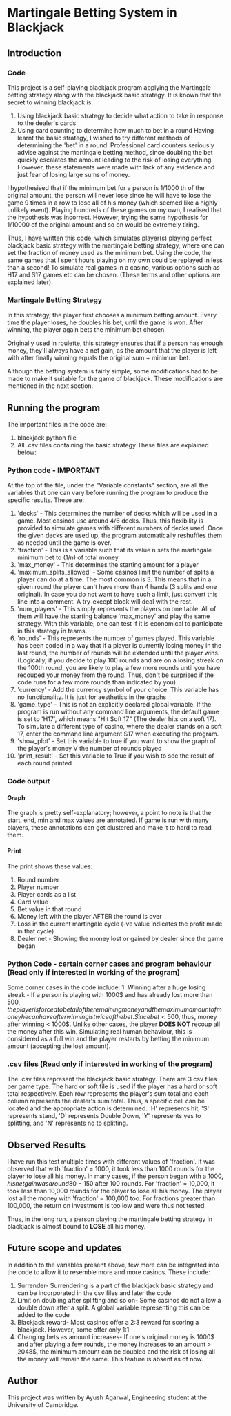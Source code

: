 # Martingale Betting System in Blackjack
 
 ## Introduction
 ### Code
 This project is a self-playing blackjack program applying the Martingale betting strategy along with the blackjack basic strategy. It is known that the secret to winning blackjack is:
1. Using blackjack basic strategy to decide what action to take in response to the dealer's cards
2. Using card counting to determine how much to bet in a round
Having learnt the basic strategy, I wished to try different methods of determining the 'bet' in a round. Professional card counters seriously advise against the martingale betting method, since doubling the bet quickly escalates the amount leading to the risk of losing everything. However, these statements were made with lack of any evidence and just fear of losing large sums of money.

I hypothesised that if the minimum bet for a person is 1/1000 th of the original amount, the person will never lose since he will have to lose the game 9 times in a row to lose all of his money (which seemed like a highly unlikely event). Playing hundreds of these games on my own, I realised that the hypothesis was incorrect. However, trying the same hypothesis for 1/10000 of the original amount and so on would be extremely tiring. 

Thus, I have written this code, which simulates player(s) playing perfect blackjack basic strategy with the martingale betting strategy, where one can set the fraction of money used as the minimum bet. Using the code, the same games that I spent hours playing on my own could be replayed in less than a second! To simulate real games in a casino, various options such as H17 and S17 games etc can be chosen. (These terms and other options are explained later). 

 
 ### Martingale Betting Strategy
 In this strategy, the player first chooses a minimum betting amount. Every time the player loses, he doubles his bet, until the game is won. After winning, the player again bets the minimum bet chosen.

 Originally used in roulette, this strategy ensures that if a person has enough money, they'll always have a net gain, as the amount that the player is left with after finally winning equals the original sum + minimum bet.

 Although the betting system is fairly simple, some modifications had to be made to make it suitable for the game of blackjack. These modifications are mentioned in the next section. 

 ## Running the program
The important files in the code are:
1. blackjack python file
2. All .csv files containing the basic strategy
These files are explained below:

### Python code - IMPORTANT
At the top of the file, under the "Variable constants" section, are all the variables that one can vary before running the program to produce the specific results. These are:
1. 'decks' - This determines the number of decks which will be used in a game. Most casinos use around 4/6 decks. Thus, this flexibility is provided to simulate games with different numbers of decks used. Once the given decks are used up, the program automatically reshuffles them as needed until the game is over.
2. 'fraction' - This is a variable such that its value n sets the martingale minimum bet to (1/n) of total money 
3. 'max_money' - This determines the starting amount for a player
4. 'maximum_splits_allowed' - Some casinos limit the number of splits a player can do at a time. The most common is 3. This means that in a given round the player can't have more than 4 hands (3 splits and one original). In case you do not want to have such a limit, just convert this line into a comment. A try-except block will deal with the rest.
5. 'num_players' - This simply represents the players on one table. All of them will have the starting balance 'max_money' and play the same strategy. With this variable, one can test if it is economical to participate in this strategy in teams.
6. 'rounds' - This represents the number of games played. This variable has been coded in a way that if a player is currently losing money in the last round, the number of rounds will be extended until the player wins. (Logically, if you decide to play 100 rounds and are on a losing streak on the 100th round, you are likely to play a few more rounds until you have recouped your money from the round. Thus, don't be surprised if the code runs for a few more rounds than indicated by you)
7. 'currency' - Add the currency symbol of your choice. This variable has no functionality. It is just for aesthetics in the graphs
8. 'game_type' - This is not an explicitly declared global variable. If the program is run without any command line arguments, the default game is set to 'H17', which means "Hit Soft 17" (The dealer hits on a soft 17). To simulate a different type of casino, where the dealer stands on a soft 17, enter the command line argument S17 when executing the program. 
9. 'show_plot' - Set this variable to true if you want to show the graph of the player's money V the number of rounds played
10. 'print_result' - Set this variable to True if you wish to see the result of each round printed

### Code output
#### Graph
The graph is pretty self-explanatory; however, a point to note is that the start, end, min and max values are annotated. If game is run with many players, these annotations can get clustered and make it to hard to read them.

#### Print
The print shows these values:
1. Round number
2. Player number
3. Player cards as a list
4. Card value
5. Bet value in that round
6. Money left with the player AFTER the round is over
7. Loss in the current martingale cycle (-ve value indicates the profit made in that cycle)
8. Dealer net - Showing the money lost or gained by dealer since the game began

### Python Code - certain corner cases and program behaviour (Read only if interested in working of the program)
Some corner cases in the code include:
    1. Winning after a huge losing streak - If a person is playing with 1000$ and has already lost more than 500$, the player is forced to bet all of the remaining money and the maximum amount of money he can have after winning is twice of the bet. Since bet < 500$, thus, money after winning < 1000$. Unlike other cases, the player **DOES NOT** recoup all the money after this win. Simulating real human behaviour, this is considered as a full win and the player restarts by betting the minimum amount (accepting the lost amount). 

### .csv files (Read only if interested in working of the program)
The .csv files represent the blackjack basic strategy. There are 3 csv files per game type. The hard or soft file is used if the player has a hard or soft total respectively. Each row represents the player's sum total and each column represents the dealer's sum total. Thus, a specific cell can be located and the appropriate action is determined. 'H' represents hit, 'S' represents stand, 'D' represents Double Down, 'Y' represents yes to splitting, and 'N' represents no to splitting. 

## Observed Results
I have run this test multiple times with different values of 'fraction'. It was observed that with 'fraction' = 1000, it took less than 1000 rounds for the player to lose all his money. In many cases, if the person began with a 1000$, his net gain was around 80 - 150$ after 100 rounds. For 'fraction' = 10,000, it took less than 10,000 rounds for the player to lose all his money. The player lost all the money with 'fraction' = 100,000 too. For fractions greater than 100,000, the return on investment is too low and were thus not tested. 

Thus, in the long run, a person playing the martingale betting strategy in blackjack is almost bound to **LOSE** all his money. 

## Future scope and updates
In addition to the variables present above, few more can be integrated into the code to allow it to resemble more and more casinos. These include:
1. Surrender- Surrendering is a part of the blackjack basic strategy and can be incorporated in the csv files and later the code
2. Limit on doubling after splitting and so on- Some casinos do not allow a double down after a split. A global variable representing this can be added to the code
3. Blackjack reward- Most casinos offer a 2:3 reward for scoring a blackjack. However, some offer only 1:1
4. Changing bets as amount increases- If one's original money is 1000$ and after playing a few rounds, the money increases to an amount > 2048$, the minimum amount can be doubled and the risk of losing all the money will remain the same. This feature is absent as of now.

 ## Author
 This project was written by Ayush Agarwal, Engineering student at the University of Cambridge.
